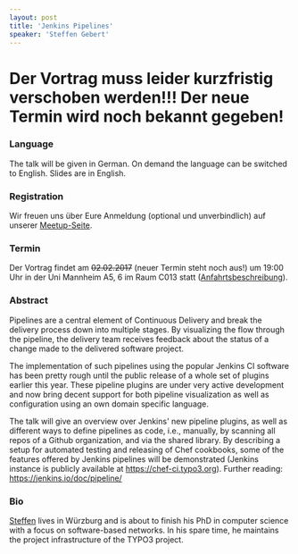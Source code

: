 ```yaml
---
layout: post
title: 'Jenkins Pipelines'
speaker: 'Steffen Gebert'
---
```


# Der Vortrag muss leider kurzfristig verschoben werden!!! Der neue Termin wird noch bekannt gegeben!

### Language

The talk will be given in German. On demand the language can be switched to English.  Slides are in English.

### Registration

Wir freuen uns über Eure Anmeldung (optional und unverbindlich) auf unserer [Meetup-Seite](https://www.meetup.com/mannheim-java-usergroup/events/236319928/).

### Termin

Der Vortrag findet am ~~02.02.2017~~ (neuer Termin steht noch aus!) um 19:00 Uhr in der Uni Mannheim A5, 6 im Raum C013 statt ([Anfahrtsbeschreibung](/getting-there)).

### Abstract

Pipelines are a central element of Continuous Delivery and break the delivery process down into multiple stages. By visualizing the flow through the pipeline, the delivery team receives feedback about the status of a change made to the delivered software project.

The implementation of such pipelines using the popular Jenkins CI software has been pretty rough until the public release of a whole set of plugins earlier this year. These pipeline plugins are under very active development and now bring decent support for both pipeline visualization as well as configuration using an own domain specific language.

The talk will give an overview over Jenkins' new pipeline plugins, as well as different ways to define pipelines as code, i.e., manually, by scanning all repos of a Github organization, and via the shared library.
By describing a setup for automated testing and releasing of Chef cookbooks, some of the features offered by Jenkins pipelines will be demonstrated (Jenkins instance is publicly available at https://chef-ci.typo3.org).
Further reading: https://jenkins.io/doc/pipeline/


### Bio

[Steffen](https://twitter.com/StGebert) lives in Würzburg and is about to finish his PhD in computer science with a focus on software-based networks. 
In his spare time, he maintains the project infrastructure of the TYPO3 project.
